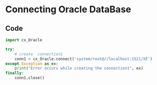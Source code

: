 # Connecting Oracle DataBase

## Code

```Python
import cx_Oracle

try:
    # create  connection1
    conn1 = cx_Oracle.connect('system/root@//localhost:1521/XE')
except Exception as ex:
    print("Error occurs while creating the connection1", ex)
finally:
    conn1.close()
        
```